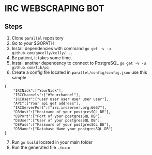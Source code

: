 # IRC WEBSCRAPING BOT

## Steps

1. Clone ```parallel``` repository
2. Go to your $GOPATH 
3. Install dependencies with command ``` go get -v -u github.com/gocolly/colly/... ```
4. Be patient, it takes some time.
5. Install another dependency to connect to PostgreSQL ``` go get -v -u github.com/lib/pq ```
6. Create a config file located in ``` parallel/config/config.json ``` use this sample
```
{ 
	"IRCNick":["YourNick"],
	"IRCChannels":["#Yourchannel"],
	"IRCUser":["user user user user user user"],
	"API":["Your api get address"],
	"IRCServerPort":["irc.ircserver.org:6667"],
	"DBHost":["Hostname of your postgresSQL DB"],
	"DBPort":["Port of your postgresSQL DB"],
	"DBUser":["User of your postgresSQL DB"],
	"DBPass":["Password of your postgresSQL DB"],
	"DBName":["Database Name your postgresSQL DB"]
}
```
7. Run ``` go build ``` located in your main folder
8. Run the generated file ``` ./main ``` 
